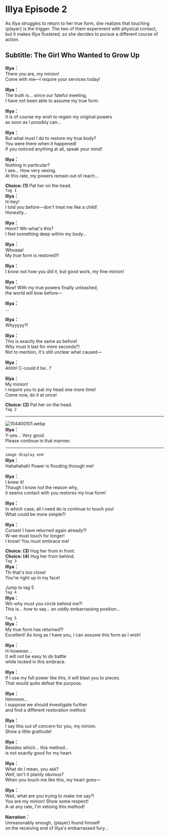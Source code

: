 # Illya Episode 2
As Illya struggles to return to her true form, she realizes that touching {player} is the trigger. The two of them experiment with physical contact, but it makes Illya flustered, so she decides to pursue a different course of action.
  
## Subtitle: The Girl Who Wanted to Grow Up
  
**Illya：**  
There you are, my minion!  
Come with me—I require your services today!  
  
**Illya：**  
The truth is... since our fateful meeting,  
I have not been able to assume my true form.  
  
**Illya：**  
It is of course my wish to regain my original powers  
as soon as I possibly can...  
  
**Illya：**  
But what must I do to restore my true body?  
You were there when it happened!  
If you noticed anything at all, speak your mind!  
  
**Illya：**  
Nothing in particular?  
I see... How very vexing.  
At this rate, my powers remain out of reach...  
  
**Choice: (1)**  Pat her on the head.  
`Tag 1`  
**Illya：**  
H-hey!  
I told you before—don't treat me like a child!  
Honestly...  
  
**Illya：**  
Hmm? Wh-what's this?  
I feel something deep within my body...  
  
**Illya：**  
Whoaaa!  
My true form is restored?!  
  
**Illya：**  
I know not how you did it, but good work, my fine minion!  
  
**Illya：**  
Now! With my true powers finally unleashed,  
the world will bow before—  
  
**Illya：**  
...  
  
**Illya：**  
Whyyyyy?!  
  
**Illya：**  
This is exactly the same as before!  
Why must it last for mere seconds?!  
Not to mention, it's still unclear what caused—  
  
**Illya：**  
Ahhh! C-could it be...?  
  
**Illya：**  
My minion!  
I require you to pat my head one more time!  
Come now, do it at once!  
  
**Choice: (2)**  Pat her on the head.  
`Tag 2`  

---  
  
![104400101.webp](https://redive.estertion.win/card/story/104400101.webp)  
**Illya：**  
Y-yes... Very good.  
Please continue in that manner.  
  

---  
  
`image display end`  
**Illya：**  
Hahahahah! Power is flooding through me!  
  
**Illya：**  
I knew it!  
Though I know not the reason why,  
it seems contact with you restores my true form!  
  
**Illya：**  
In which case, all I need do is continue to touch you!  
What could be more simple?!  
  
**Illya：**  
Curses! I have returned again already?!  
W-we must touch for longer!  
I know! You must embrace me!  
  
**Choice: (3)**  Hug her from in front.  
**Choice: (4)**  Hug her from behind.  
`Tag 3`  
**Illya：**  
Th-that's too close!  
You're right up in my face!  
  
Jump to tag 5  
`Tag 4`  
**Illya：**  
Wh-why must you circle behind me?!  
This is... how to say... an oddly embarrassing position...  
  
`Tag 5`  
**Illya：**  
My true form has returned?!  
Excellent! As long as I have you, I can assume this form as I wish!  
  
**Illya：**  
H-however...  
It will not be easy to do battle  
while locked in this embrace.  
  
**Illya：**  
If I use my full power like this, it will blast you to pieces.  
That would quite defeat the purpose.  
  
**Illya：**  
Hmmmm...  
I suppose we should investigate further  
and find a different restoration method.  
  
**Illya：**  
I say this out of concern for you, my minion.  
Show a little gratitude!  
  
**Illya：**  
Besides which... this method...  
is not exactly good for my heart.  
  
**Illya：**  
What do I mean, you ask?  
Well, isn't it plainly obvious?  
When you touch me like this, my heart goes—  
  
**Illya：**  
Wait, what are you trying to make me say?!  
You are my minion!  Show some respect!  
A-at any rate, I'm vetoing this method!  
  
**Narration：**  
Unreasonably enough, {player} found himself  
on the receiving end of Illya's embarrassed fury...  
